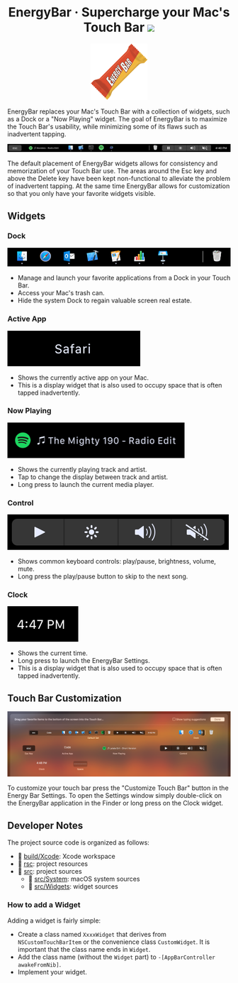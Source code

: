 <h1 align="center">
    EnergyBar &middot; Supercharge your Mac's Touch Bar
    <a href="https://github.com/billziss-gh/EnergyBar/releases">
        <img src="https://img.shields.io/github/release/billziss-gh/EnergyBar/all.svg?label=download"/>
    </a>
</h1>

<p align="center">
    <img src="rsc/Assets.xcassets/AppIcon.appiconset/EnergyBar_128.png"/>
</p>

EnergyBar replaces your Mac's Touch Bar with a collection of widgets, such as a Dock or a "Now Playing" widget. The goal of EnergyBar is to maximize the Touch Bar's usability, while minimizing some of its flaws such as inadvertent tapping.

![Dock](doc/EnergyBarAnimation.gif)

The default placement of EnergyBar widgets allows for consistency and memorization of your Touch Bar use. The areas around the Esc key and above the Delete key have been kept non-functional to alleviate the problem of inadvertent tapping. At the same time EnergyBar allows for customization so that you only have your favorite widgets visible.

## Widgets

### Dock

![Dock](doc/Dock.png)

- Manage and launch your favorite applications from a Dock in your Touch Bar.
- Access your Mac's trash can.
- Hide the system Dock to regain valuable screen real estate.

### Active App

![ActiveApp](doc/ActiveApp.png)

- Shows the currently active app on your Mac.
- This is a display widget that is also used to occupy space that is often tapped inadvertently.

### Now Playing

![NowPlaying](doc/NowPlaying.png)

- Shows the currently playing track and artist.
- Tap to change the display between track and artist.
- Long press to launch the current media player.

### Control

![Control](doc/Control.png)

- Shows common keyboard controls: play/pause, brightness, volume, mute.
- Long press the play/pause button to skip to the next song.

### Clock

![Clock](doc/Clock.png)

- Shows the current time.
- Long press to launch the EnergyBar Settings.
- This is a display widget that is also used to occupy space that is often tapped inadvertently.

## Touch Bar Customization

![Customization](doc/Customization.png)

To customize your touch bar press the "Customize Touch Bar" button in the Energy Bar Settings. To open the Settings window simply double-click on the EnergyBar application in the Finder or long press on the Clock widget.

## Developer Notes

The project source code is organized as follows:

* :file_folder: [build/Xcode](build/Xcode): Xcode workspace
* :file_folder: [rsc](rsc): project resources
* :file_folder: [src](src): project sources
    * :file_folder: [src/System](src/System): macOS system sources
    * :file_folder: [src/Widgets](src/Widgets): widget sources

### How to add a Widget

Adding a widget is fairly simple:

- Create a class named `XxxxWidget` that derives from `NSCustomTouchBarItem` or the convenience class `CustomWidget`. It is important that the class name ends in `Widget`.
- Add the class name (without the `Widget` part) to `-[AppBarController awakeFromNib]`.
- Implement your widget.
